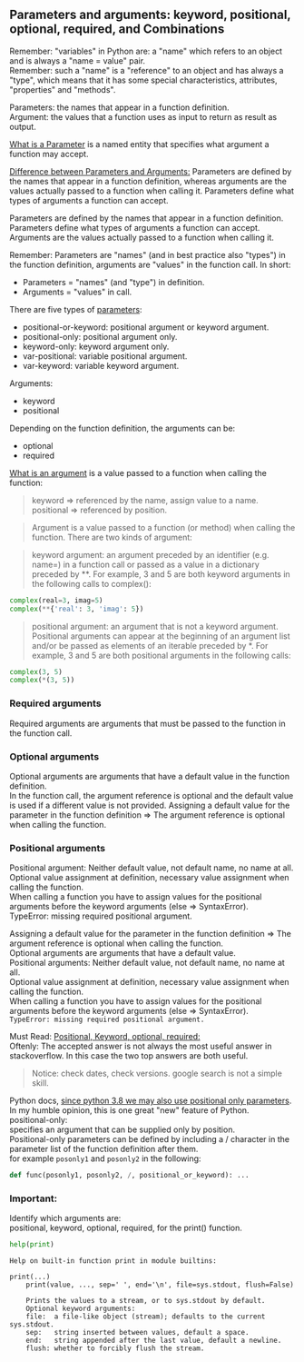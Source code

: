 ## Parameters and arguments: keyword, positional, optional, required, and Combinations

Remember: "variables" in Python are: a "name" which refers to an object and is always a "name = value" pair.   
Remember: such a "name" is a "reference" to an object and has always a "type", which means that it has some special characteristics, attributes, "properties" and "methods".

Parameters: the names that appear in a function definition.  
Argument: the values that a function uses as input to return as result as output.  


[What is a Parameter](https://docs.python.org/3/glossary.html#term-parameter) is a named entity that specifies what argument a function may accept.  

[Difference between Parameters and Arguments:](https://docs.python.org/3/faq/programming.html#what-is-the-difference-between-arguments-and-parameters) Parameters are defined by the names that appear in a function definition, whereas arguments are the values actually passed to a function when calling it. Parameters define what types of arguments a function can accept.  

Parameters are defined by the names that appear in a function definition.   
Parameters define what types of arguments a function can accept.  
Arguments are the values actually passed to a function when calling it.  

Remember: Parameters are "names" (and in best practice also "types") in the function definition, arguments are "values" in the function call.
In short:  
* Parameters = "names" (and "type") in definition.
* Arguments = "values" in call.

There are five types of [parameters](https://docs.python.org/3/glossary.html#term-parameter):  
* positional-or-keyword: positional argument or keyword argument.
* positional-only: positional argument only.
* keyword-only: keyword argument only.
* var-positional: variable positional argument.
* var-keyword: variable keyword argument.

Arguments:  
* keyword   
* positional  

Depending on the function definition, the arguments can be:
* optional
* required

[What is an argument](https://docs.python.org/3/glossary.html#term-argument) is a value passed to a function when calling the function:
> keyword => referenced by the name, assign value to a name.   
> positional => referenced by position.  

> Argument is a value passed to a function (or method) when calling the function. There are two kinds of argument:

> keyword argument: an argument preceded by an identifier (e.g. name=) in a function call or passed as a value in a dictionary preceded by **. For example, 3 and 5 are both keyword arguments in the following calls to complex():
    
```python
complex(real=3, imag=5)
complex(**{'real': 3, 'imag': 5})
```

> positional argument: an argument that is not a keyword argument. Positional arguments can appear at the beginning of an argument list and/or be passed as elements of an iterable preceded by *. For example, 3 and 5 are both positional arguments in the following calls: 

```python
complex(3, 5)
complex(*(3, 5))
```


### Required arguments
Required arguments are arguments that must be passed to the function in the function call.

### Optional arguments
Optional arguments are arguments that have a default value in the function definition.   
In the function call, the argument reference is optional and the default value is used if a different value is not provided.
Assigning a default value for the parameter in the function definition => The argument reference is optional when calling the function.  


### Positional arguments
Positional argument: Neither default value, not default name, no name at all.  
Optional value assignment at definition, necessary value assignment when calling the function.  
When calling a function you have to assign values for the positional arguments before the keyword arguments (else => SyntaxError).  
TypeError: missing required positional argument. 

Assigning a default value for the parameter in the function definition => The argument reference is optional when calling the function.  
Optional arguments are arguments that have a default value.    
Positional arguments: Neither default value, not default name, no name at all.  
Optional value assignment at definition, necessary value assignment when calling the function.  
When calling a function you have to assign values for the positional arguments before the keyword arguments (else => SyntaxError).  
`TypeError: missing required positional argument.`  

Must Read: [Positional, Keyword, optional, required:](https://stackoverflow.com/a/57819001)  
Oftenly: The accepted answer is not always the most useful answer in stackoverflow. In this case the two top answers are both useful. 
> Notice: check dates, check versions. google search is not a simple skill.  

Python docs, [since python 3.8 we may also use positional only parameters](https://docs.python.org/3.8/whatsnew/3.8.html#positional-only-parameters).    
In my humble opinion, this is one great "new" feature of Python.   
positional-only:  
specifies an argument that can be supplied only by position.   
Positional-only parameters can be defined by including a / character in the parameter list of the function definition after them.  
for example `posonly1` and `posonly2` in the following:

```python
def func(posonly1, posonly2, /, positional_or_keyword): ...
```

### Important:
Identify which arguments are:   
positional, keyword, optional, required,
for the print() function.

```python
help(print)
```
```
Help on built-in function print in module builtins:

print(...)
    print(value, ..., sep=' ', end='\n', file=sys.stdout, flush=False)
    
    Prints the values to a stream, or to sys.stdout by default.
    Optional keyword arguments:
    file:  a file-like object (stream); defaults to the current sys.stdout.
    sep:   string inserted between values, default a space.
    end:   string appended after the last value, default a newline.
    flush: whether to forcibly flush the stream.
```